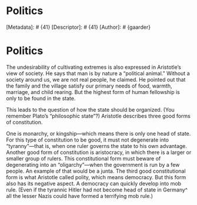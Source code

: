 # Politics
[Metadata]: # {41}
[Descriptor]: # {41}
[Author]: # {gaarder}
# Politics
The undesirability of cultivating extremes is also expressed in Aristotle’s
view of society. He says that man is by nature a “political animal.” Without a
society around us, we are not real people, he claimed. He pointed out that the
family and the village satisfy our primary needs of food, warmth, marriage, and
child rearing. But the highest form of human fellowship is only to be found in
the state.

This leads to the question of how the state should be organized. (You remember
Plato’s “philosophic state”?) Aristotle describes three good forms of
constitution.

One is monarchy, or kingship—which means there is only one head of state. For
this type of constitution to be good, it must not degenerate into
“tyranny”—that is, when one ruler governs the state to his own advantage.
Another good form of constitution is aristocracy, in which there is a larger or
smaller group of rulers. This constitutional form must beware of degenerating
into an “oligarchy”—when the government is run by a few people. An example of
that would be a junta. The third good constitutional form is what Aristotle
called polity, which means democracy. But this form also has its negative
aspect. A democracy can quickly develop into mob rule. (Even if the tyrannic
Hitler had not become head of state in Germany^ all the lesser Nazis could have
formed a terrifying mob rule.)

